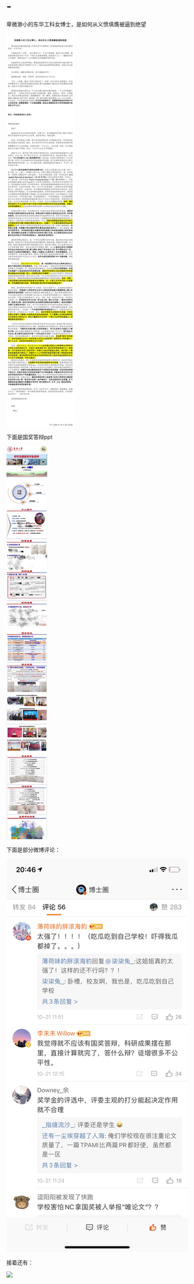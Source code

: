 # -
卑微渺小的东华工科女博士，是如何从义愤填膺被逼到绝望


<img src="https://github.com/tinysuperman/-/blob/main/images/need_justice.jpeg">

下面是国奖答辩ppt

<img src="https://github.com/tinysuperman/-/blob/main/images/no_peace.jpeg">

下面是部分微博评论： 

<img width=“450” src="https://github.com/tinysuperman/-/blob/main/images/comment.png">

接着还有：

<img src="https://github.com/tinysuperman/-/blob/main/images/comment2.jpeg">


